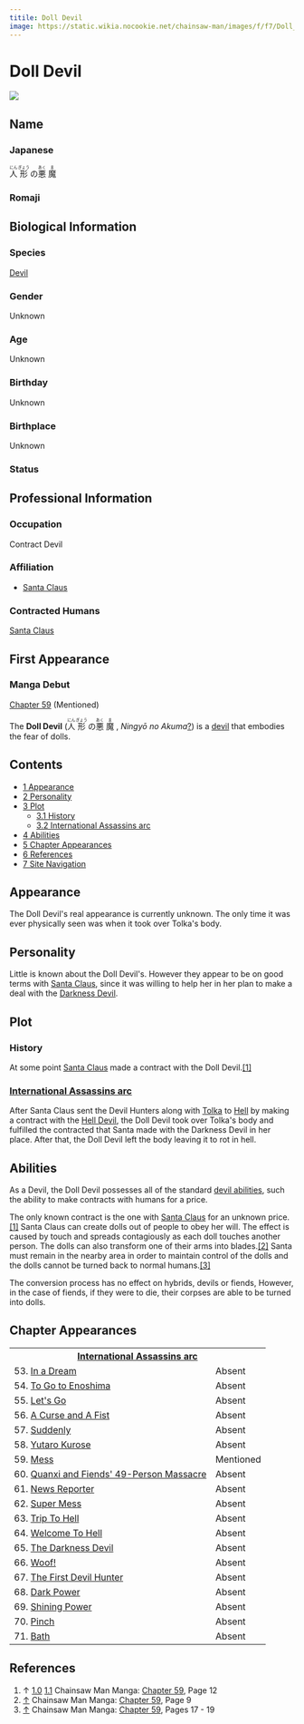```yaml
---
titile: Doll Devil
image: https://static.wikia.nocookie.net/chainsaw-man/images/f/f7/Doll_Devil_in_Tolka%27s_body2.png
---
```


# Doll Devil

[![](https://static.wikia.nocookie.net/chainsaw-man/images/f/f7/Doll_Devil_in_Tolka%27s_body2.png/revision/latest/scale-to-width-down/350?cb=20220827193847)](https://static.wikia.nocookie.net/chainsaw-man/images/f/f7/Doll_Devil_in_Tolka%27s_body2.png/revision/latest?cb=20220827193847)

## Name

### Japanese

<ruby lang="ja"><rb>人</rb><rp> (</rp><rt>にん</rt><rp>) </rp></ruby> <ruby lang="ja"><rb>形</rb><rp> (</rp><rt>ぎょう</rt><rp>) </rp></ruby> の<ruby lang="ja"><rb>悪</rb><rp> (</rp><rt>あく</rt><rp>) </rp></ruby> <ruby lang="ja"><rb>魔</rb><rp> (</rp><rt>ま</rt><rp>)</rp></ruby>

### Romaji

## Biological Information

### Species

[Devil](/wiki/Devil "Devil")

### Gender

Unknown

### Age

Unknown

### Birthday

Unknown

### Birthplace

Unknown

### Status

## Professional Information

### Occupation

Contract Devil

### Affiliation

-   [Santa Claus](/wiki/Santa_Claus "Santa Claus")

### Contracted Humans

[Santa Claus](/wiki/Santa_Claus "Santa Claus")

## First Appearance

### Manga Debut

[Chapter 59](/wiki/Chapter_59 "Chapter 59") (Mentioned)

The **Doll Devil** (<ruby lang="ja"><rb>人</rb><rp> (</rp><rt>にん</rt><rp>) </rp></ruby> <ruby lang="ja"><rb>形</rb><rp> (</rp><rt>ぎょう</rt><rp>) </rp></ruby> の<ruby lang="ja"><rb>悪</rb><rp> (</rp><rt>あく</rt><rp>) </rp></ruby> <ruby lang="ja"><rb>魔</rb><rp> (</rp><rt>ま</rt><rp>) </rp></ruby> , _Ningyō no Akuma_[?](http://en.wikipedia.org/wiki/Help:Installing_Japanese_character_sets "wikipedia:Help:Installing Japanese character sets")) is a [devil](/wiki/Devil "Devil") that embodies the fear of dolls.

## Contents

-   [1 Appearance](#Appearance)
-   [2 Personality](#Personality)
-   [3 Plot](#Plot)
    -   [3.1 History](#History)
    -   [3.2 International Assassins arc](#International_Assassins_arc)
-   [4 Abilities](#Abilities)
-   [5 Chapter Appearances](#Chapter_Appearances)
-   [6 References](#References)
-   [7 Site Navigation](#Site_Navigation)

## Appearance

The Doll Devil's real appearance is currently unknown. The only time it was ever physically seen was when it took over Tolka's body.

## Personality

Little is known about the Doll Devil's. However they appear to be on good terms with [Santa Claus](/wiki/Santa_Claus "Santa Claus"), since it was willing to help her in her plan to make a deal with the [Darkness Devil](/wiki/Darkness_Devil "Darkness Devil").

## Plot

### History

At some point [Santa Claus](/wiki/Santa_Claus "Santa Claus") made a contract with the Doll Devil.[\[1\]](#cite_note-Ch59Pg12-1)

### [International Assassins arc](/wiki/International_Assassins_arc "International Assassins arc")

After Santa Claus sent the Devil Hunters along with [Tolka](/wiki/Tolka "Tolka") to [Hell](/wiki/Hell "Hell") by making a contract with the [Hell Devil](/wiki/Hell_Devil "Hell Devil"), the Doll Devil took over Tolka's body and fulfilled the contracted that Santa made with the Darkness Devil in her place. After that, the Doll Devil left the body leaving it to rot in hell.

## Abilities

As a Devil, the Doll Devil possesses all of the standard [devil abilities](/wiki/Devil#General_Abilities "Devil"), such the ability to make contracts with humans for a price.

The only known contract is the one with [Santa Claus](/wiki/Santa_Claus "Santa Claus") for an unknown price.[\[1\]](#cite_note-Ch59Pg12-1) Santa Claus can create dolls out of people to obey her will. The effect is caused by touch and spreads contagiously as each doll touches another person. The dolls can also transform one of their arms into blades.[\[2\]](#cite_note-Ch59Pg9-2) Santa must remain in the nearby area in order to maintain control of the dolls and the dolls cannot be turned back to normal humans.[\[3\]](#cite_note-Ch59Pg17_-_19-3)

The conversion process has no effect on hybrids, devils or fiends, However, in the case of fiends, if they were to die, their corpses are able to be turned into dolls.

## Chapter Appearances

<table><tbody><tr><th colspan="2"><center><a href="/wiki/International_Assassins_arc" title="International Assassins arc"><span>International Assassins arc</span></a></center></th></tr><tr><td>53. <a href="/wiki/Chapter_53" title="Chapter 53">In a Dream</a></td><td><span>Absent</span></td></tr><tr><td>54. <a href="/wiki/Chapter_54" title="Chapter 54">To Go to Enoshima</a></td><td><span>Absent</span></td></tr><tr><td>55. <a href="/wiki/Chapter_55" title="Chapter 55">Let's Go</a></td><td><span>Absent</span></td></tr><tr><td>56. <a href="/wiki/Chapter_56" title="Chapter 56">A Curse and A Fist</a></td><td><span>Absent</span></td></tr><tr><td>57. <a href="/wiki/Chapter_57" title="Chapter 57">Suddenly</a></td><td><span>Absent</span></td></tr><tr><td>58. <a href="/wiki/Chapter_58" title="Chapter 58">Yutaro Kurose</a></td><td><span>Absent</span></td></tr><tr><td>59. <a href="/wiki/Chapter_59" title="Chapter 59">Mess</a></td><td><span>Mentioned</span></td></tr><tr><td>60. <a href="/wiki/Chapter_60" title="Chapter 60">Quanxi and Fiends' 49-Person Massacre</a></td><td><span>Absent</span></td></tr><tr><td>61. <a href="/wiki/Chapter_61" title="Chapter 61">News Reporter</a></td><td><span>Absent</span></td></tr><tr><td>62. <a href="/wiki/Chapter_62" title="Chapter 62">Super Mess</a></td><td><span>Absent</span></td></tr><tr><td>63. <a href="/wiki/Chapter_63" title="Chapter 63">Trip To Hell</a></td><td><span>Absent</span></td></tr><tr><td>64. <a href="/wiki/Chapter_64" title="Chapter 64">Welcome To Hell</a></td><td><span>Absent</span></td></tr><tr><td>65. <a href="/wiki/Chapter_65" title="Chapter 65">The Darkness Devil</a></td><td><span>Absent</span></td></tr><tr><td>66. <a href="/wiki/Chapter_66" title="Chapter 66">Woof!</a></td><td><span>Absent</span></td></tr><tr><td>67. <a href="/wiki/Chapter_67" title="Chapter 67">The First Devil Hunter</a></td><td><span>Absent</span></td></tr><tr><td>68. <a href="/wiki/Chapter_68" title="Chapter 68">Dark Power</a></td><td><span>Absent</span></td></tr><tr><td>69. <a href="/wiki/Chapter_69" title="Chapter 69">Shining Power</a></td><td><span>Absent</span></td></tr><tr><td>70. <a href="/wiki/Chapter_70" title="Chapter 70">Pinch</a></td><td><span>Absent</span></td></tr><tr><td>71. <a href="/wiki/Chapter_71" title="Chapter 71">Bath</a></td><td><span>Absent</span></td></tr></tbody></table>

## References

1.  ↑ [1.0](#cite_ref-Ch59Pg12_1-0) [1.1](#cite_ref-Ch59Pg12_1-1) Chainsaw Man Manga: [Chapter 59](/wiki/Chapter_59 "Chapter 59"), Page 12
2.  [↑](#cite_ref-Ch59Pg9_2-0) Chainsaw Man Manga: [Chapter 59](/wiki/Chapter_59 "Chapter 59"), Page 9
3.  [↑](#cite_ref-Ch59Pg17_-_19_3-0) Chainsaw Man Manga: [Chapter 59](/wiki/Chapter_59 "Chapter 59"), Pages 17 - 19